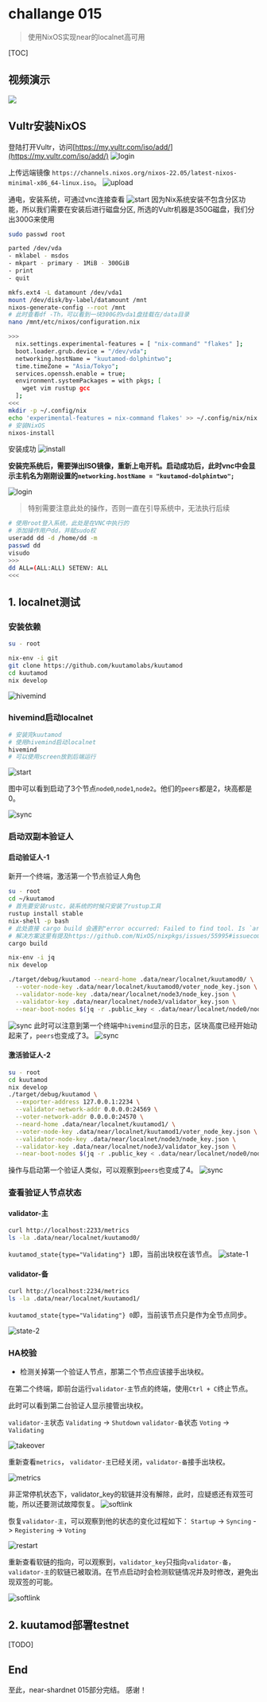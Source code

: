 # challange 015

> 使用NixOS实现near的localnet高可用

[TOC]

## 视频演示

[![](img/015-19.jpg)](https://player.bilibili.com/player.html?aid=772739913&bvid=BV1114y1s7eM&cid=823421480&page=1)

## Vultr安装NixOS

登陆打开Vultr，访问[https://my.vultr.com/iso/add/](https://my.vultr.com/iso/add/)
![login](img/015-01.jpg)

上传远端镜像 `https://channels.nixos.org/nixos-22.05/latest-nixos-minimal-x86_64-linux.iso`。
![upload](img/015-02.jpg)

通电，安装系统，可通过vnc连接查看
![start](img/015-03.jpg)
因为Nix系统安装不包含分区功能，所以我们需要在安装后进行磁盘分区,
所选的Vultr机器是350G磁盘，我们分出300G来使用

```bash
sudo passwd root

parted /dev/vda 
- mklabel - msdos
- mkpart - primary - 1MiB - 300GiB
- print
- quit

mkfs.ext4 -L datamount /dev/vda1
mount /dev/disk/by-label/datamount /mnt
nixos-generate-config --root /mnt
# 此时查看df -Th，可以看到一块300G的vda1盘挂载在/data目录
nano /mnt/etc/nixos/configuration.nix

>>>
  nix.settings.experimental-features = [ "nix-command" "flakes" ];
  boot.loader.grub.device = "/dev/vda";
  networking.hostName = "kuutamod-dolphintwo";
  time.timeZone = "Asia/Tokyo";
  services.openssh.enable = true;
  environment.systemPackages = with pkgs; [
    wget vim rustup gcc
  ];
<<<
mkdir -p ~/.config/nix
echo 'experimental-features = nix-command flakes' >> ~/.config/nix/nix.conf
# 安装NixOS
nixos-install 
```

安装成功
![install](img/015-04.jpg)

**安装完系统后，需要弹出ISO镜像，重新上电开机。启动成功后，此时vnc中会显示主机名为刚刚设置的`networking.hostName = "kuutamod-dolphintwo";`**

![login](img/015-05.jpg)

> 特别需要注意此处的操作，否则一直在引导系统中，无法执行后续

```bash
# 使用root登入系统，此处是在VNC中执行的
# 添加操作用户dd，并赋sudo权
useradd dd -d /home/dd -m
passwd dd
visudo
>>>
dd ALL=(ALL:ALL) SETENV: ALL 
<<<

```

## 1. localnet测试

### 安装依赖

```bash
su - root

nix-env -i git
git clone https://github.com/kuutamolabs/kuutamod
cd kuutamod
nix develop
```

![hivemind](img/015-06.jpg)

### hivemind启动localnet

```bash
# 安装完kuutamod
# 使用hivemind启动localnet
hivemind
# 可以使用screen放到后端运行
```

![start](img/015-07.jpg)

图中可以看到启动了3个节点`node0`,`node1`,`node2`。他们的`peers`都是2，块高都是0。

![sync](img/015-08.jpg)

### 启动双副本验证人

#### 启动验证人-1

新开一个终端，激活第一个节点验证人角色

```bash
su - root
cd ~/kuutamod
# 首先要安装rustc，装系统的时候只安装了rustup工具
rustup install stable
nix-shell -p bash
# 此处直接 cargo build 会遇到"error occurred: Failed to find tool. Is `ar` installed?"错误
# 解决方案这里有提及https://github.com/NixOS/nixpkgs/issues/55995#issuecomment-504754044
cargo build

nix-env -i jq
nix develop

./target/debug/kuutamod --neard-home .data/near/localnet/kuutamod0/ \
  --voter-node-key .data/near/localnet/kuutamod0/voter_node_key.json \
  --validator-node-key .data/near/localnet/node3/node_key.json \
  --validator-key .data/near/localnet/node3/validator_key.json \
  --near-boot-nodes $(jq -r .public_key < .data/near/localnet/node0/node_key.json)@127.0.0.1:33301
```

![sync](img/015-09.jpg)
此时可以注意到第一个终端中`hivemind`显示的日志，区块高度已经开始动起来了，`peers`也变成了3。
![sync](img/015-10.jpg)

#### 激活验证人-2

```bash
su - root
cd kuutamod
nix develop
./target/debug/kuutamod \
  --exporter-address 127.0.0.1:2234 \
  --validator-network-addr 0.0.0.0:24569 \
  --voter-network-addr 0.0.0.0:24570 \
  --neard-home .data/near/localnet/kuutamod1/ \
  --voter-node-key .data/near/localnet/kuutamod1/voter_node_key.json \
  --validator-node-key .data/near/localnet/node3/node_key.json \
  --validator-key .data/near/localnet/node3/validator_key.json \
  --near-boot-nodes $(jq -r .public_key < .data/near/localnet/node0/node_key.json)@127.0.0.1:33301
```

操作与启动第一个验证人类似，可以观察到`peers`也变成了4。
![sync](img/015-11.jpg)

### 查看验证人节点状态

#### validator-主

```bash
curl http://localhost:2233/metrics
ls -la .data/near/localnet/kuutamod0/
```

`kuutamod_state{type="Validating"} 1`即，当前出块权在该节点。
![state-1](img/015-12.jpg)

#### validator-备

```bash
curl http://localhost:2234/metrics
ls -la .data/near/localnet/kuutamod1/
```

`kuutamod_state{type="Validating"} 0`即，当前该节点只是作为全节点同步。

![state-2](img/015-13.jpg)

### HA校验

- 检测关掉第一个验证人节点，那第二个节点应该接手出块权。

在第二个终端，即前台运行`validator-主`节点的终端，使用`Ctrl + C`终止节点。

此时可以看到第二台验证人显示接管出块权。

`validator-主`状态 `Validating` -> `Shutdown`
`validator-备`状态 `Voting` -> `Validating`

![takeover](img/015-14.jpg)

重新查看`metrics`， `validator-主`已经关闭，`validator-备`接手出块权。

![metrics](img/015-15.jpg)

非正常停机状态下，validator_key的软链并没有解除，此时，应疑惑还有双签可能，所以还要测试故障恢复。
![softlink](img/015-16.jpg)

恢复`validator-主`，可以观察到他的状态的变化过程如下：
`Startup` -> `Syncing` -> `Registering`  -> `Voting`

![restart](img/015-17.jpg)

重新查看软链的指向，可以观察到，`validator_key`只指向`validator-备`，`validator-主`的软链已被取消。在节点启动时会检测软链情况并及时修改，避免出现双签的可能。

![softlink](img/015-18.jpg)

## 2. kuutamod部署testnet

[TODO]

## End

至此，near-shardnet 015部分完结。
感谢！
